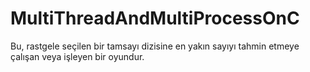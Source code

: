 # MultiThreadAndMultiProcessOnC
Bu, rastgele seçilen bir tamsayı dizisine en yakın sayıyı tahmin etmeye çalışan veya işleyen bir oyundur.
